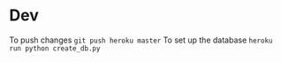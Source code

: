 # Dev
To push changes
```git push heroku master```
To set up the database
```heroku run python create_db.py```
